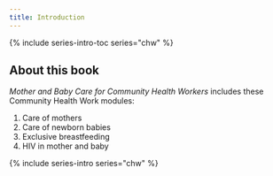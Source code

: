 ```yaml
---
title: Introduction
---
```


{% include series-intro-toc series="chw" %}

## About this book

*Mother and Baby Care for Community Health Workers* includes these Community Health Work modules:

1.  Care of mothers
2.  Care of newborn babies
3.  Exclusive breastfeeding
4.  HIV in mother and baby

{% include series-intro series="chw" %}